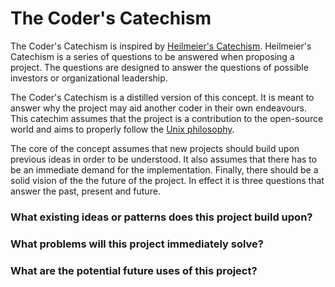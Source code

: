 # The Coder's Catechism

The Coder's Catechism is inspired by [Heilmeier's Catechism](http://en.wikipedia.org/wiki/George_H._Heilmeier#Heilmeier.27s_Catechism). Heilmeier's Catechism is a series of questions to be answered when proposing a project.  The questions are designed to answer the questions of possible investors or organizational leadership.  

The Coder's Catechism is a distilled version of this concept. It is meant to answer why the project may aid another coder in their own endeavours.  This catechim assumes that the project is a contribution to the open-source world and aims to properly follow the [Unix philosophy](http://en.wikipedia.org/wiki/Unix_philosophy). 

The core of the concept assumes that new projects should build upon previous ideas in order to be understood.  It also assumes that there has to be an immediate demand for the implementation.  Finally, there should be a solid vision of the the future of the project.  In effect it is three questions that answer the past, present and future.


### What existing ideas or patterns does this project build upon?

### What problems will this project immediately solve?

### What are the potential future uses of this project?
